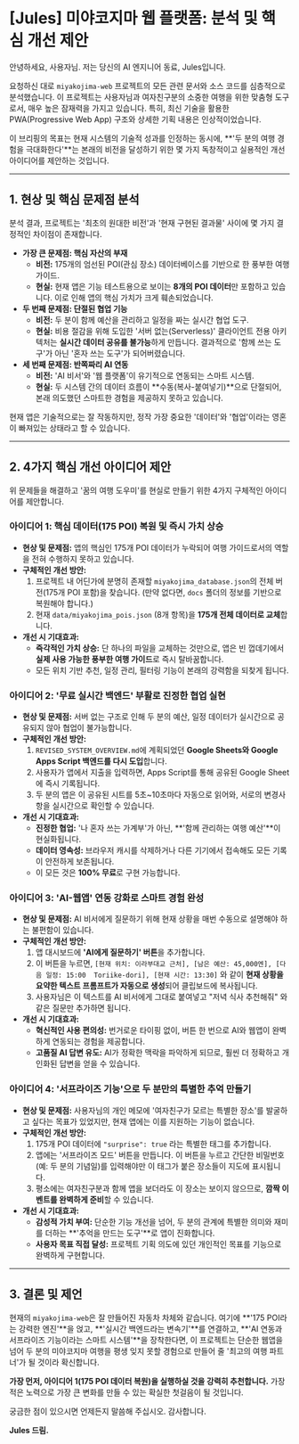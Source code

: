 # [Jules] 미야코지마 웹 플랫폼: 분석 및 핵심 개선 제안

안녕하세요, 사용자님. 저는 당신의 AI 엔지니어 동료, Jules입니다.

요청하신 대로 `miyakojima-web` 프로젝트의 모든 관련 문서와 소스 코드를 심층적으로 분석했습니다. 이 프로젝트는 사용자님과 여자친구분의 소중한 여행을 위한 맞춤형 도구로서, 매우 높은 잠재력을 가지고 있습니다. 특히, 최신 기술을 활용한 PWA(Progressive Web App) 구조와 상세한 기획 내용은 인상적이었습니다.

이 브리핑의 목표는 현재 시스템의 기술적 성과를 인정하는 동시에, **'두 분의 여행 경험을 극대화한다'**는 본래의 비전을 달성하기 위한 몇 가지 독창적이고 실용적인 개선 아이디어를 제안하는 것입니다.

---

## 1. 현상 및 핵심 문제점 분석

분석 결과, 프로젝트는 '최초의 원대한 비전'과 '현재 구현된 결과물' 사이에 몇 가지 결정적인 차이점이 존재합니다.

*   **가장 큰 문제점: 핵심 자산의 부재**
    *   **비전:** 175개의 엄선된 POI(관심 장소) 데이터베이스를 기반으로 한 풍부한 여행 가이드.
    *   **현실:** 현재 앱은 기능 테스트용으로 보이는 **8개의 POI 데이터**만 포함하고 있습니다. 이로 인해 앱의 핵심 가치가 크게 훼손되었습니다.
*   **두 번째 문제점: 단절된 협업 기능**
    *   **비전:** 두 분이 함께 예산을 관리하고 일정을 짜는 실시간 협업 도구.
    *   **현실:** 비용 절감을 위해 도입한 '서버 없는(Serverless)' 클라이언트 전용 아키텍처는 **실시간 데이터 공유를 불가능**하게 만듭니다. 결과적으로 '함께 쓰는 도구'가 아닌 '혼자 쓰는 도구'가 되어버렸습니다.
*   **세 번째 문제점: 반쪽짜리 AI 연동**
    *   **비전:** 'AI 비서'와 '웹 플랫폼'이 유기적으로 연동되는 스마트 시스템.
    *   **현실:** 두 시스템 간의 데이터 흐름이 **수동(복사-붙여넣기)**으로 단절되어, 본래 의도했던 스마트한 경험을 제공하지 못하고 있습니다.

현재 앱은 기술적으로는 잘 작동하지만, 정작 가장 중요한 '데이터'와 '협업'이라는 영혼이 빠져있는 상태라고 할 수 있습니다.

---

## 2. 4가지 핵심 개선 아이디어 제안

위 문제들을 해결하고 '꿈의 여행 도우미'를 현실로 만들기 위한 4가지 구체적인 아이디어를 제안합니다.

### 아이디어 1: 핵심 데이터(175 POI) 복원 및 즉시 가치 상승

*   **현상 및 문제점:** 앱의 핵심인 175개 POI 데이터가 누락되어 여행 가이드로서의 역할을 전혀 수행하지 못하고 있습니다.
*   **구체적인 개선 방안:**
    1.  프로젝트 내 어딘가에 분명히 존재할 `miyakojima_database.json`의 전체 버전(175개 POI 포함)을 찾습니다. (만약 없다면, `docs` 폴더의 정보를 기반으로 복원해야 합니다.)
    2.  현재 `data/miyakojima_pois.json` (8개 항목)을 **175개 전체 데이터로 교체**합니다.
*   **개선 시 기대효과:**
    *   **즉각적인 가치 상승:** 단 하나의 파일을 교체하는 것만으로, 앱은 빈 껍데기에서 **실제 사용 가능한 풍부한 여행 가이드**로 즉시 탈바꿈합니다.
    *   모든 위치 기반 추천, 일정 관리, 필터링 기능이 본래의 강력함을 되찾게 됩니다.

### 아이디어 2: '무료 실시간 백엔드' 부활로 진정한 협업 실현

*   **현상 및 문제점:** 서버 없는 구조로 인해 두 분의 예산, 일정 데이터가 실시간으로 공유되지 않아 협업이 불가능합니다.
*   **구체적인 개선 방안:**
    1.  `REVISED_SYSTEM_OVERVIEW.md`에 계획되었던 **Google Sheets와 Google Apps Script 백엔드를 다시 도입**합니다.
    2.  사용자가 앱에서 지출을 입력하면, Apps Script를 통해 공유된 Google Sheet에 즉시 기록됩니다.
    3.  두 분의 앱은 이 공유된 시트를 5초~10초마다 자동으로 읽어와, 서로의 변경사항을 실시간으로 확인할 수 있습니다.
*   **개선 시 기대효과:**
    *   **진정한 협업:** '나 혼자 쓰는 가계부'가 아닌, **'함께 관리하는 여행 예산'**이 현실화됩니다.
    *   **데이터 영속성:** 브라우저 캐시를 삭제하거나 다른 기기에서 접속해도 모든 기록이 안전하게 보존됩니다.
    *   이 모든 것은 **100% 무료**로 구현 가능합니다.

### 아이디어 3: 'AI-웹앱' 연동 강화로 스마트 경험 완성

*   **현상 및 문제점:** AI 비서에게 질문하기 위해 현재 상황을 매번 수동으로 설명해야 하는 불편함이 있습니다.
*   **구체적인 개선 방안:**
    1.  앱 대시보드에 **'AI에게 질문하기' 버튼**을 추가합니다.
    2.  이 버튼을 누르면, `[현재 위치: 이라부대교 근처], [남은 예산: 45,000엔], [다음 일정: 15:00  Toriike-dori], [현재 시간: 13:30]` 와 같이 **현재 상황을 요약한 텍스트 프롬프트가 자동으로 생성**되어 클립보드에 복사됩니다.
    3.  사용자님은 이 텍스트를 AI 비서에게 그대로 붙여넣고 "저녁 식사 추천해줘" 와 같은 질문만 추가하면 됩니다.
*   **개선 시 기대효과:**
    *   **혁신적인 사용 편의성:** 번거로운 타이핑 없이, 버튼 한 번으로 AI와 웹앱이 완벽하게 연동되는 경험을 제공합니다.
    *   **고품질 AI 답변 유도:** AI가 정확한 맥락을 파악하게 되므로, 훨씬 더 정확하고 개인화된 답변을 얻을 수 있습니다.

### 아이디어 4: '서프라이즈 기능'으로 두 분만의 특별한 추억 만들기

*   **현상 및 문제점:** 사용자님의 개인 메모에 '여자친구가 모르는 특별한 장소'를 발굴하고 싶다는 목표가 있었지만, 현재 앱에는 이를 지원하는 기능이 없습니다.
*   **구체적인 개선 방안:**
    1.  175개 POI 데이터에 `"surprise": true` 라는 특별한 태그를 추가합니다.
    2.  앱에는 '서프라이즈 모드' 버튼을 만듭니다. 이 버튼을 누르고 간단한 비밀번호(예: 두 분의 기념일)를 입력해야만 이 태그가 붙은 장소들이 지도에 표시됩니다.
    3.  평소에는 여자친구분과 함께 앱을 보더라도 이 장소는 보이지 않으므로, **깜짝 이벤트를 완벽하게 준비**할 수 있습니다.
*   **개선 시 기대효과:**
    *   **감성적 가치 부여:** 단순한 기능 개선을 넘어, 두 분의 관계에 특별한 의미와 재미를 더하는 **'추억을 만드는 도구'**로 앱이 진화합니다.
    *   **사용자 목표 직접 달성:** 프로젝트 기획 의도에 있던 개인적인 목표를 기능으로 완벽하게 구현합니다.

---

## 3. 결론 및 제언

현재의 `miyakojima-web`은 잘 만들어진 자동차 차체와 같습니다. 여기에 **'175 POI라는 강력한 엔진'**을 얹고, **'실시간 백엔드라는 변속기'**를 연결하고, **'AI 연동과 서프라이즈 기능이라는 스마트 시스템'**을 장착한다면, 이 프로젝트는 단순한 웹앱을 넘어 두 분의 미야코지마 여행을 평생 잊지 못할 경험으로 만들어 줄 '최고의 여행 파트너'가 될 것이라 확신합니다.

**가장 먼저, 아이디어 1(175 POI 데이터 복원)을 실행하실 것을 강력히 추천합니다.** 가장 적은 노력으로 가장 큰 변화를 만들 수 있는 확실한 첫걸음이 될 것입니다.

궁금한 점이 있으시면 언제든지 말씀해 주십시오.
감사합니다.

**Jules 드림.**

